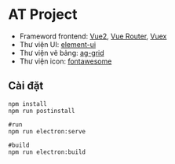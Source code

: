 # AT Project
- Frameword frontend: [Vue2](https://v2.vuejs.org/v2/guide/events.html), [Vue Router](https://router.vuejs.org/guide/essentials/dynamic-matching.html), [Vuex](https://vuex.vuejs.org/guide/state.html)
- Thư viện UI: [element-ui](https://element.eleme.io/#/en-US/component/form)
- Thư viện vẽ bảng: [ag-grid](https://www.ag-grid.com/vue-data-grid/data-update/)   
- Thư viện icon: [fontawesome](https://fontawesome.com/search?m=free)

## Cài đặt
```
npm install
npm run postinstall
```

```
#run
npm run electron:serve
```

```
#build
npm run electron:build
```
